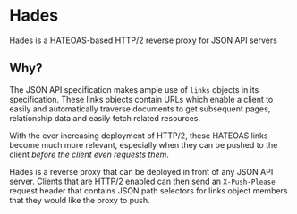 Hades
===

Hades is a HATEOAS-based HTTP/2 reverse proxy for JSON API servers

## Why?
The JSON API specification makes ample use of `links` objects in its
specification. These links objects contain URLs which enable a client to easily
and automatically traverse documents to get subsequent pages, relationship data
and easily fetch related resources.

With the ever increasing deployment of HTTP/2, these HATEOAS links become much
more relevant, especially when they can be pushed to the client _before the
client even requests them_.

Hades is a reverse proxy that can be deployed in front of any JSON API server.
Clients that are HTTP/2 enabled can then send an `X-Push-Please` request
header that contains JSON path selectors for links object members that they
would like the proxy to push.
